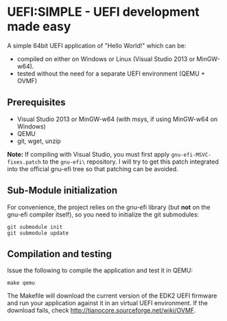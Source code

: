 UEFI:SIMPLE - UEFI development made easy
========================================

A simple 64bit UEFI application of "Hello World!" which can be:
* compiled on either on Windows or Linux (Visual Studio 2013 or MinGW-w64).
* tested without the need for a separate UEFI environment (QEMU + OVMF)

## Prerequisites

* Visual Studio 2013 or MinGW-w64 (with msys, if using MinGW-w64 on Windows)
* QEMU
* git, wget, unzip

__Note:__ If compiling with Visual Studio, you must first apply 
`gnu-efi-MSVC-fixes.patch` to the `gnu-efi\` repository. I will try to get this
patch integrated into the official gnu-efi tree so that patching can be avoided.


## Sub-Module initialization

For convenience, the project relies on the gnu-efi library (but __not__ on
the gnu-efi compiler itself), so you need to initialize the git submodules:
```
git submodule init
git submodule update
```

## Compilation and testing

Issue the following to compile the application and test it in QEMU:

`make qemu`

The Makefile will download the current version of the EDK2 UEFI firmware and run
your application against it in an virtual UEFI environment.
If the download fails, check http://tianocore.sourceforge.net/wiki/OVMF.

